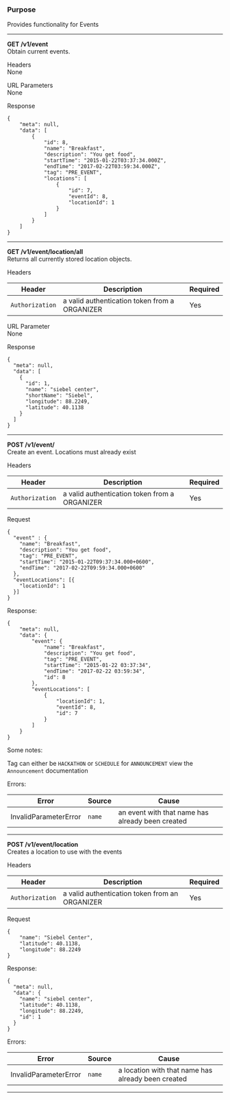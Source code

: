 ### Purpose

Provides functionality for Events

---

**GET /v1/event** <br />
Obtain current events.

Headers <br />
None

URL Parameters <br />
None

Response
```
{
    "meta": null,
    "data": [
        {
            "id": 8,
            "name": "Breakfast",
            "description": "You get food",
            "startTime": "2015-01-22T03:37:34.000Z",
            "endTime": "2017-02-22T03:59:34.000Z",
            "tag": "PRE_EVENT",
            "locations": [
                {
                    "id": 7,
                    "eventId": 8,
                    "locationId": 1
                }
            ]
        }
    ]
}
```

---

**GET /v1/event/location/all** <br />
Returns all currently stored location objects.

Headers <br />

| Header        | Description           | Required  |
| ------------- | --------------------- | --------- |
| `Authorization` | a valid authentication token from a ORGANIZER | Yes |

URL Parameter <br />
None

Response
```
{
  "meta": null,
  "data": [
    {
      "id": 1,
      "name": "siebel center",
      "shortName": "Siebel",
      "longitude": 88.2249,
      "latitude": 40.1138
    }
  ]
}
```

---

**POST /v1/event/** <br />
Create an event. Locations must already exist

Headers <br />

| Header        | Description           | Required  |
| ------------- | --------------------- | --------- |
| `Authorization` | a valid authentication token from a ORGANIZER | Yes |

Request
```
{
  "event" : {
    "name": "Breakfast",
    "description": "You get food",
    "tag": "PRE_EVENT",
    "startTime": "2015-01-22T09:37:34.000+0600",
    "endTime": "2017-02-22T09:59:34.000+0600"
  },
  "eventLocations": [{
    "locationId": 1
  }]
}
```

Response:
```
{
    "meta": null,
    "data": {
        "event": {
            "name": "Breakfast",
            "description": "You get food",
            "tag": "PRE_EVENT",
            "startTime": "2015-01-22 03:37:34",
            "endTime": "2017-02-22 03:59:34",
            "id": 8
        },
        "eventLocations": [
            {
                "locationId": 1,
                "eventId": 8,
                "id": 7
            }
        ]
    }
}
```

Some notes:

Tag can either be `HACKATHON` or `SCHEDULE` for `ANNOUNCEMENT` view the `Announcement` documentation

Errors: <br />

| Error        | Source | Cause  |
| ------------ | ------ | ------ |
| InvalidParameterError | `name` | an event with that name has already been created |

---

**POST /v1/event/location** <br />
Creates a location to use with the events

Headers <br />

| Header        | Description           | Required  |
| ------------- | --------------------- | --------- |
| `Authorization` | a valid authentication token from an ORGANIZER| Yes |

Request
```
{
    "name": "Siebel Center",
    "latitude": 40.1138,
    "longitude": 88.2249
}
```

Response:
```
{
  "meta": null,
  "data": {
    "name": "siebel center",
    "latitude": 40.1138,
    "longitude": 88.2249,
    "id": 1
  }
}
```

Errors: <br />

| Error        | Source | Cause  |
| ------------ | ------ | ------ |
| InvalidParameterError | `name` | a location with that name has already been created |

---
